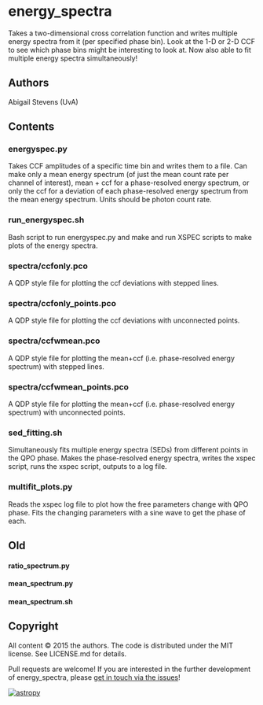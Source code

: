 # energy_spectra

Takes a two-dimensional cross correlation function and writes multiple energy 
spectra from it (per specified phase bin). Look at the 1-D or 2-D CCF to see
which phase bins might be interesting to look at. Now also able to fit multiple
energy spectra simultaneously!

## Authors
Abigail Stevens (UvA)

## Contents

### energyspec.py
Takes CCF amplitudes of a specific time bin and writes them to a file. Can make
only a mean energy spectrum (of just the mean count rate per channel of 
interest), mean \+ ccf for a phase-resolved energy spectrum, or only the ccf
for a deviation of each phase-resolved energy spectrum from the mean energy 
spectrum. Units should be photon count rate.

### run_energyspec.sh
Bash script to run energyspec.py and make and run XSPEC scripts to make plots of
the energy spectra.

### spectra/ccfonly.pco
A QDP style file for plotting the ccf deviations with stepped lines.

### spectra/ccfonly_points.pco
A QDP style file for plotting the ccf deviations with unconnected points.

### spectra/ccfwmean.pco
A QDP style file for plotting the mean+ccf (i.e. phase-resolved energy 
spectrum) with stepped lines.

### spectra/ccfwmean_points.pco
A QDP style file for plotting the mean+ccf (i.e. phase-resolved energy 
spectrum) with unconnected points.

### sed_fitting.sh
Simultaneously fits multiple energy spectra (SEDs) from different points in the 
QPO phase. Makes the phase-resolved energy spectra, writes the xspec script, 
runs the xspec script, outputs to a log file.

### multifit_plots.py
Reads the xspec log file to plot how the free parameters change with QPO phase.
Fits the changing parameters with a sine wave to get the phase of each.


## Old
#### ratio_spectrum.py
#### mean_spectrum.py
#### mean_spectrum.sh

## Copyright
 
All content © 2015 the authors. The code is distributed under the MIT license. 
See LICENSE.md for details.

Pull requests are welcome! If you are interested in the further development of 
energy_spectra, please [get in touch via the issues](https://github.com/dhuppenkothen/stingray/issues)!


 [![astropy](http://img.shields.io/badge/powered%20by-AstroPy-orange.svg?style=flat)](http://www.astropy.org/) 